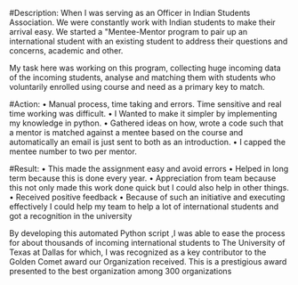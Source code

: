 #Description:
When I was serving as an Officer in Indian Students Association. We were constantly work with Indian students to make their arrival easy. 
We started a "Mentee-Mentor program to pair up an international student with an existing student to address their questions and concerns, academic and other. 

My task here was working on this program, collecting huge incoming data of the incoming students, analyse and matching them with students who voluntarily enrolled using course 
and need as a primary key to match.

#Action: 
•	Manual process, time taking and errors. Time sensitive and real time working was difficult. 
•	I Wanted to make it simpler by implementing my knowledge in python. 
•	Gathered ideas on how, wrote a code such that a mentor is matched against a mentee based on the course and automatically an email is just sent to both as an introduction. 
•	I capped the mentee number to two per mentor.
                
#Result:
•	This made the assignment easy and avoid errors
•	Helped in long term because this is done every year.
•	Appreciation from team because this not only made this work done quick but I could also help in other things.
•	Received positive feedback
•	Because of such an initiative and executing effectively I could help my team to help a lot of international students and got a recognition in the university

By developing this automated Python script ,I was able to ease the process for about thousands of incoming international students to The University of Texas at Dallas for which, 
I was recognized as a key contributor to the Golden Comet award our Organization received. 
This is a prestigious award presented to the best organization among 300 organizations
